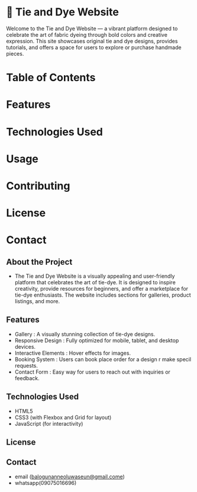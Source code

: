 # 🌈 Tie and Dye Website

Welcome to the Tie and Dye Website — a vibrant platform designed to celebrate the art of fabric dyeing through bold colors and creative expression. This site showcases original tie and dye designs, provides tutorials, and offers a space for users to explore or purchase handmade pieces.

# Table of Contents
# Features
# Technologies Used
# Usage
# Contributing
# License
# Contact

## About the Project
- The Tie and Dye Website is a visually appealing and user-friendly platform that celebrates the art of tie-dye. It is designed to inspire creativity, provide resources for beginners, and offer a marketplace for tie-dye enthusiasts. The website includes sections for galleries, product listings, and more.

## Features
- Gallery : A visually stunning collection of tie-dye designs.
- Responsive Design : Fully optimized for mobile, tablet, and desktop devices.
- Interactive Elements : Hover effects for images.
- Booking System : Users can book place order for a design r make specil requests.
- Contact Form : Easy way for users to reach out with inquiries or feedback.

## Technologies Used
- HTML5
- CSS3 (with Flexbox and Grid for layout)
- JavaScript (for interactivity)

## License

## Contact
- email (balogunanneoluwaseun@gmail.come)
- whatsapp(09075016696)